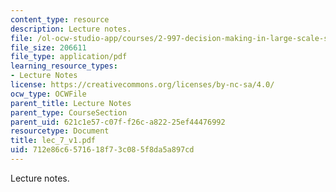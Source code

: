 ```yaml
---
content_type: resource
description: Lecture notes.
file: /ol-ocw-studio-app/courses/2-997-decision-making-in-large-scale-systems-spring-2004/712e86c6571618f73c085f8da5a897cd_lec_7_v1.pdf
file_size: 206611
file_type: application/pdf
learning_resource_types:
- Lecture Notes
license: https://creativecommons.org/licenses/by-nc-sa/4.0/
ocw_type: OCWFile
parent_title: Lecture Notes
parent_type: CourseSection
parent_uid: 621c1e57-c07f-f26c-a822-25ef44476992
resourcetype: Document
title: lec_7_v1.pdf
uid: 712e86c6-5716-18f7-3c08-5f8da5a897cd
---
```

Lecture notes.